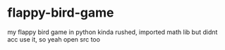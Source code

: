 # flappy-bird-game

my flappy bird game in python
kinda rushed, imported math lib but didnt acc use it, so yeah
open src too
